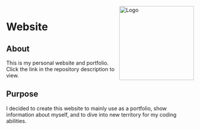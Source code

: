<img src="home/resources/Logo.svg" alt="Logo" title="Logo" align="right" width="200" height="200" />

# Website

## About

This is my personal website and portfolio. Click the link in the repository description to view.

## Purpose

I decided to create this website to mainly use as a portfolio, show information about myself, and to dive into new
territory for my coding abilities.
